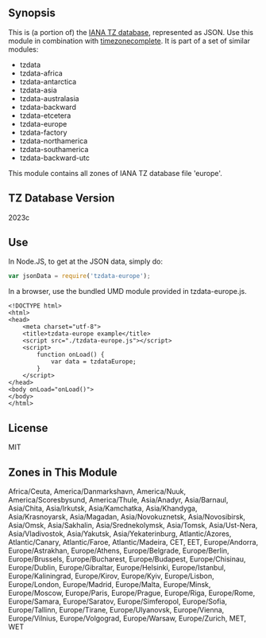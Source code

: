
## Synopsis

This is (a portion of) the [IANA TZ database](https://www.iana.org/time-zones), represented as JSON. Use this module in combination with [timezonecomplete](https://www.npmjs.com/package/timezonecomplete).
It is part of a set of similar modules:
* tzdata
* tzdata-africa
* tzdata-antarctica
* tzdata-asia
* tzdata-australasia
* tzdata-backward
* tzdata-etcetera
* tzdata-europe
* tzdata-factory
* tzdata-northamerica
* tzdata-southamerica
* tzdata-backward-utc

This module contains all zones of IANA TZ database file 'europe'.



## TZ Database Version

2023c

## Use

In Node.JS, to get at the JSON data, simply do:

```javascript
var jsonData = require('tzdata-europe');
```

In a browser, use the bundled UMD module provided in tzdata-europe.js.

```
<!DOCTYPE html>
<html>
<head>
    <meta charset="utf-8">
    <title>tzdata-europe example</title>
    <script src="./tzdata-europe.js"></script>
    <script>
        function onLoad() {
            var data = tzdataEurope;
        }
    </script>
</head>
<body onLoad="onLoad()">
</body>
</html>
```

## License

MIT

## Zones in This Module

Africa/Ceuta, America/Danmarkshavn, America/Nuuk, America/Scoresbysund, America/Thule, Asia/Anadyr, Asia/Barnaul, Asia/Chita, Asia/Irkutsk, Asia/Kamchatka, Asia/Khandyga, Asia/Krasnoyarsk, Asia/Magadan, Asia/Novokuznetsk, Asia/Novosibirsk, Asia/Omsk, Asia/Sakhalin, Asia/Srednekolymsk, Asia/Tomsk, Asia/Ust-Nera, Asia/Vladivostok, Asia/Yakutsk, Asia/Yekaterinburg, Atlantic/Azores, Atlantic/Canary, Atlantic/Faroe, Atlantic/Madeira, CET, EET, Europe/Andorra, Europe/Astrakhan, Europe/Athens, Europe/Belgrade, Europe/Berlin, Europe/Brussels, Europe/Bucharest, Europe/Budapest, Europe/Chisinau, Europe/Dublin, Europe/Gibraltar, Europe/Helsinki, Europe/Istanbul, Europe/Kaliningrad, Europe/Kirov, Europe/Kyiv, Europe/Lisbon, Europe/London, Europe/Madrid, Europe/Malta, Europe/Minsk, Europe/Moscow, Europe/Paris, Europe/Prague, Europe/Riga, Europe/Rome, Europe/Samara, Europe/Saratov, Europe/Simferopol, Europe/Sofia, Europe/Tallinn, Europe/Tirane, Europe/Ulyanovsk, Europe/Vienna, Europe/Vilnius, Europe/Volgograd, Europe/Warsaw, Europe/Zurich, MET, WET
